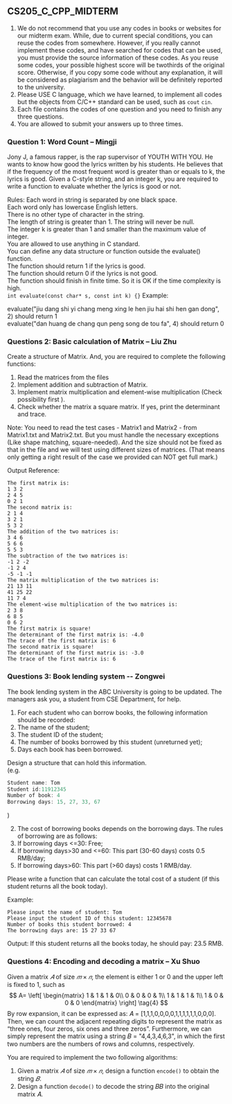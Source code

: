 <!--
 * @Github: https://github.com/Certseeds
 * @Organization: SUSTech
 * @Author: nanoseeds
 * @Date: 2020-06-09 09:10:06
 * @LastEditors: nanoseeds
 * @LastEditTime: 2020-06-18 21:52:30
 * @License: CC-BY-NC-SA_V4_0 or any later version 
 -->

## CS205_C_CPP_MIDTERM

1. We do not recommend that you use any codes in books or websites for our midterm exam. While, due to current special
   conditions, you can reuse the codes from somewhere. However, if you really cannot implement these codes, and have
   searched for codes that can be used, you must provide the source information of these codes. As you reuse some codes,
   your possible highest score will be twothirds of the original score. Otherwise, if you copy some code without any
   explanation, it will be considered as plagiarism and the behavior will be definitely reported to the university.
2. Please USE C language, which we have learned, to implement all codes but the objects from C/C++ standard can be used,
   such as `cout` `cin`.
3. Each file contains the codes of one question and you need to finish any three questions.
4. You are allowed to submit your answers up to three times.

### Question 1: Word Count – Mingji

Jony J, a famous rapper, is the rap supervisor of YOUTH WITH YOU. He wants to know how good the lyrics written by his
students. He believes that if the frequency of the most frequent word is greater than or equals to k, the lyrics is
good. Given a C-style string, and an integer k, you are required to write a function to evaluate whether the lyrics is
good or not.

Rules:
Each word in string is separated by one black space.  
Each word only has lowercase English letters.  
There is no other type of character in the string.  
The length of string is greater than 1. The string will never be null.  
The integer k is greater than 1 and smaller than the maximum value of integer.  
You are allowed to use anything in C standard.  
You can define any data structure or function outside the evaluate() function.  
The function should return 1 if the lyrics is good.  
The function should return 0 if the lyrics is not good.  
The function should finish in finite time. So it is OK if the time complexity is high.  
`int evaluate(const char* s, const int k) {}`
Example:

evaluate("jiu dang shi yi chang meng xing le hen jiu hai shi hen gan dong", 2) should return 1  
evaluate("dan huang de chang qun peng song de tou fa", 4) should return 0

### Questions 2: Basic calculation of Matrix – Liu Zhu

Create a structure of Matrix. And, you are required to complete the following functions:

1. Read the matrices from the files
2. Implement addition and subtraction of Matrix.
3. Implement matrix multiplication and element-wise multiplication (Check possibility first ).
4. Check whether the matrix a square matrix. If yes, print the determinant and trace.

Note: You need to read the test cases - Matrix1 and Matrix2 - from Matrix1.txt and Matrix2.txt. But you must handle the
necessary exceptions (Like shape matching, square-needed). And the size should not be fixed as that in the file and we
will test using different sizes of matrices. (That means only getting a right result of the case we provided can NOT get
full mark.)

Output Reference:

``` log
The first matrix is:
1 3 2
2 4 5
0 2 1
The second matrix is:
2 1 4
3 2 1
5 3 2
The addition of the two matrices is:
3 4 6
5 6 6
5 5 3
The subtraction of the two matrices is:
-1 2 -2
-1 2 4
-5 -1 -1
The matrix multiplication of the two matrices is:
21 13 11
41 25 22
11 7 4
The element-wise multiplication of the two matrices is:
2 3 8
6 8 5
0 6 2
The first matrix is square!
The determinant of the first matrix is: -4.0
The trace of the first matrix is: 6
The second matrix is square!
The determinant of the first matrix is: -3.0
The trace of the first matrix is: 6
```

### Questions 3: Book lending system -- Zongwei

The book lending system in the ABC University is going to be updated. The managers ask you, a student from CSE
Department, for help.

1. For each student who can borrow books, the following information should be recorded:
1. The name of the student;
2. The student ID of the student;
3. The number of books borrowed by this student (unreturned yet);
4. Days each book has been borrowed.

Design a structure that can hold this information.  
(e.g.

``` cpp
Student name: Tom
Student id:11912345
Number of book: 4
Borrowing days: 15, 27, 33, 67
```

)

2. The cost of borrowing books depends on the borrowing days. The rules of borrowing are as follows:
1. If borrowing days <=30: Free;
2. If borrowing days>30 and <=60: This part (30-60 days) costs 0.5 RMB/day;
3. If borrowing days>60: This part (>60 days) costs 1 RMB/day.

Please write a function that can calculate the total cost of a student (if this student returns all the book today).

Example:

``` log
Please input the name of student: Tom
Please input the student ID of this student: 12345678
Number of books this student borrowed: 4
The borrowing days are: 15 27 33 67
```

Output:
If this student returns all the books today, he should pay: 23.5 RMB.

### Questions 4: Encoding and decoding a matrix – Xu Shuo

Given a matrix $𝐴$ of size $𝑚 × 𝑛$, the element is either 1 or 0 and the upper left is fixed to 1, such as  
$$ A= \left[
\begin{matrix} 1 & 1 & 1 & 0\\ 0 & 0 & 0 & 1\\ 1 & 1 & 1 & 1\\ 1 & 0 & 0 & 0 \end{matrix} \right] \tag{4} $$ By row
expansion, it can be expressed as: 𝐴 = [1,1,1,0,0,0,0,1,1,1,1,1,1,0,0,0]. Then, we can count the adjacent repeating
digits to represent the matrix as “three ones, four zeros, six ones and three zeros”. Furthermore, we can simply
represent the matrix using a string 𝐵 = "4,4,3,4,6,3", in which the first two numbers are the numbers of rows and
columns, respectively.

You are required to implement the two following algorithms:

1. Given a matrix $𝐴$ of size $𝑚 × 𝑛$, design a function `encode()` to obtain the string $𝐵$.
2. Design a function `decode()` to decode the string 𝐵𝐵 into the original matrix 𝐴.